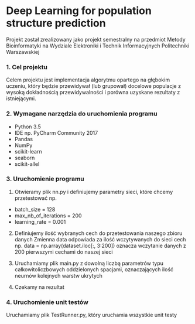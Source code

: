 # Deep Learning for population structure prediction

Projekt został zrealizowany jako projekt semestralny na przedmiot Metody Bioinformatyki na Wydziale Elektroniki i Technik Informacyjnych Politechniki Warszawskiej


### 1. Cel projektu

Celem projektu jest implementacja algorytmu opartego na głębokim uczeniu, który będzie
przewidywał (lub grupował) docelowe populacje z wysoką dokładnością przewidywalności i porówna
uzyskane rezultaty z istniejącymi.

### 2. Wymagane narzędzia do uruchomienia programu

* Python 3.5
* IDE np. PyCharm Community 2017
* Pandas
* NumPy
* scikit-learn
* seaborn
* scikit-allel

### 3. Uruchomienie programu

1. Otwieramy plik nn.py i definiujemy parametry sieci, które chcemy przetestować np.
* batch_size = 128
* max_nb_of_iterations = 200
* learning_rate = 0.001

2. Definiujemy ilość wybranych cech do przetestowania naszego zbioru danych 
          Zmienna data odpowiada za ilość wczytywanych do sieci cech np. 
data = np.array(dataset.iloc[:, 3:200]) oznacza wczytanie danych z 200 pierwszymi cechami do naszej sieci

3. Uruchamiamy plik main.py z dowolną liczbą parametrów typu całkowitoliczbowych oddzielonych spacjami, oznaczających ilość neurnów kolejnych warstw ukrytych

4. Czekamy na rezultat

### 4. Uruchomienie unit testów
Uruchamiamy plik TestRunner.py, który uruchamia wszystkie unit testy

